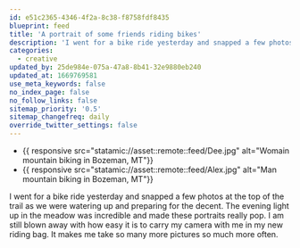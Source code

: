 ```yaml
---
id: e51c2365-4346-4f2a-8c38-f8758fdf8435
blueprint: feed
title: 'A portrait of some friends riding bikes'
description: 'I went for a bike ride yesterday and snapped a few photos at the top of the trail as we were watering up and preparing for the decent.'
categories:
  - creative
updated_by: 25de984e-075a-47a8-8b41-32e9880eb240
updated_at: 1669769581
use_meta_keywords: false
no_index_page: false
no_follow_links: false
sitemap_priority: '0.5'
sitemap_changefreq: daily
override_twitter_settings: false
---
```

<ul class="grid grid-cols-1 md:grid-cols-2 gap-3 md:gap-4 list-none pl-0">
  <li class="pl-0 m-0">{{ responsive src="statamic://asset::remote::feed/Dee.jpg" alt="Womain mountain biking in Bozeman, MT"}}</li>
  <li class="pl-0 m-0">{{ responsive src="statamic://asset::remote::feed/Alex.jpg" alt="Man mountain biking in Bozeman, MT"}}</li>
</ul>

I went for a bike ride yesterday and snapped a few photos at the top of the trail as we were watering up and preparing for the decent. The evening light up in the meadow was incredible and made these portraits really pop. I am still blown away with how easy it is to carry my camera with me in my new riding bag. It makes me take so many more pictures so much more often.